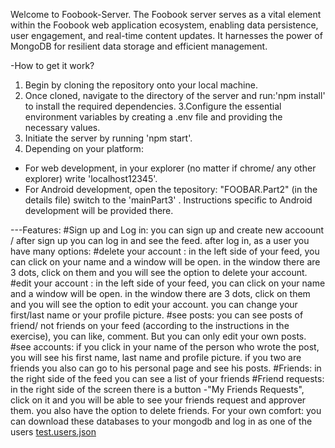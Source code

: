 Welcome to Foobook-Server.
The Foobook server serves as a vital element within the Foobook web application ecosystem, enabling data persistence, user engagement,
and real-time content updates. It harnesses the power of MongoDB for resilient data storage and efficient management.

-How to get it work?

1. Begin by cloning the repository onto your local machine.
2. Once cloned, navigate to the directory of the server and run:'npm install' to install the required dependencies.
3.Configure the essential environment variables by creating a .env file and providing the necessary values.
4. Initiate the server by running 'npm start'.
5. Depending on your platform:
- For web development, in your explorer (no matter if chrome/ any other explorer) write 'localhost12345'.
- For Android development, open the tepository: "FOOBAR.Part2" (in the details file) switch to the 'mainPart3' . Instructions specific to Android development will be provided there.


---Features:
#Sign up and Log in: you can sign up and create new accoount / after sign up you can log in and see the feed. 
after log in, as a user you have many options:
#delete your account : in the left side of your feed, you can click on your name and a window will be open. in the window there are 3 dots, click on them and you will see the option to delete your account.
#edit your account : in the left side of your feed, you can click on your name and a window will be open. in the window there are 3 dots, click on them and you will see the option to edit your account. you can change your first/last name or your profile picture.
#see posts: you can see posts of friend/ not friends on your feed (according to the instructions in the exercise), you can like, comment. But you can only edit your own posts.
#see accounts: if you click in your name of the person who wrote the post, you will see his first name, last name and profile picture. if you two are friends you also can go to his personal page and see his posts.
#Friends: in the right side of the feed you can see a list of your friends
#Friend requests: in the right side of the screen there is a button -"My Friends Requests", click on it and you will be able to see your friends request and approver them. you also have the option to delete friends.
For your own comfort:
you can download these databases to your mongodb and log in as one of the users
[test.users.json](https://github.com/PedutKliman/Server/files/15168225/test.users.json)

